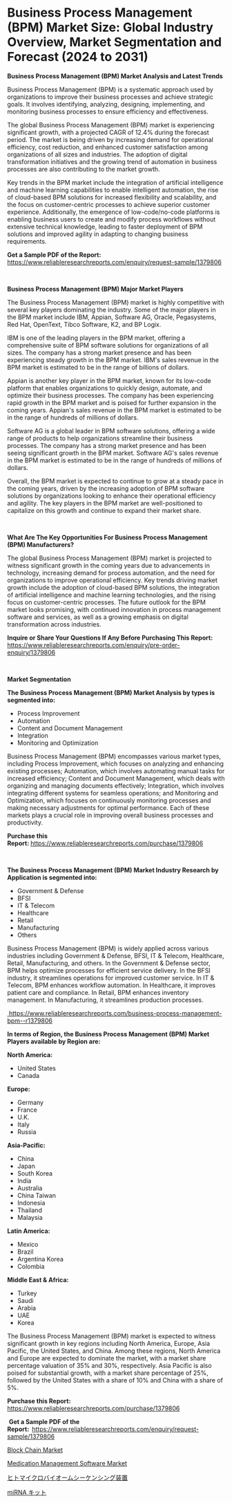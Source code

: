 <p><h1>Business Process Management (BPM) Market Size: Global Industry Overview, Market Segmentation and Forecast (2024 to 2031)</h1></p><p><strong>Business Process Management (BPM) Market Analysis and Latest Trends</strong></p>
<p><p>Business Process Management (BPM) is a systematic approach used by organizations to improve their business processes and achieve strategic goals. It involves identifying, analyzing, designing, implementing, and monitoring business processes to ensure efficiency and effectiveness.</p><p>The global Business Process Management (BPM) market is experiencing significant growth, with a projected CAGR of 12.4% during the forecast period. The market is being driven by increasing demand for operational efficiency, cost reduction, and enhanced customer satisfaction among organizations of all sizes and industries. The adoption of digital transformation initiatives and the growing trend of automation in business processes are also contributing to the market growth.</p><p>Key trends in the BPM market include the integration of artificial intelligence and machine learning capabilities to enable intelligent automation, the rise of cloud-based BPM solutions for increased flexibility and scalability, and the focus on customer-centric processes to achieve superior customer experience. Additionally, the emergence of low-code/no-code platforms is enabling business users to create and modify process workflows without extensive technical knowledge, leading to faster deployment of BPM solutions and improved agility in adapting to changing business requirements.</p></p>
<p><strong>Get a Sample PDF of the Report:&nbsp;</strong> <a href="https://www.reliableresearchreports.com/enquiry/request-sample/1379806">https://www.reliableresearchreports.com/enquiry/request-sample/1379806</a></p>
<p>&nbsp;</p>
<p><strong>Business Process Management (BPM) Major Market Players</strong></p>
<p><p>The Business Process Management (BPM) market is highly competitive with several key players dominating the industry. Some of the major players in the BPM market include IBM, Appian, Software AG, Oracle, Pegasystems, Red Hat, OpenText, Tibco Software, K2, and BP Logix.</p><p>IBM is one of the leading players in the BPM market, offering a comprehensive suite of BPM software solutions for organizations of all sizes. The company has a strong market presence and has been experiencing steady growth in the BPM market. IBM's sales revenue in the BPM market is estimated to be in the range of billions of dollars.</p><p>Appian is another key player in the BPM market, known for its low-code platform that enables organizations to quickly design, automate, and optimize their business processes. The company has been experiencing rapid growth in the BPM market and is poised for further expansion in the coming years. Appian's sales revenue in the BPM market is estimated to be in the range of hundreds of millions of dollars.</p><p>Software AG is a global leader in BPM software solutions, offering a wide range of products to help organizations streamline their business processes. The company has a strong market presence and has been seeing significant growth in the BPM market. Software AG's sales revenue in the BPM market is estimated to be in the range of hundreds of millions of dollars.</p><p>Overall, the BPM market is expected to continue to grow at a steady pace in the coming years, driven by the increasing adoption of BPM software solutions by organizations looking to enhance their operational efficiency and agility. The key players in the BPM market are well-positioned to capitalize on this growth and continue to expand their market share.</p></p>
<p>&nbsp;</p>
<p><strong>What Are The Key Opportunities For Business Process Management (BPM) Manufacturers?</strong></p>
<p><p>The global Business Process Management (BPM) market is projected to witness significant growth in the coming years due to advancements in technology, increasing demand for process automation, and the need for organizations to improve operational efficiency. Key trends driving market growth include the adoption of cloud-based BPM solutions, the integration of artificial intelligence and machine learning technologies, and the rising focus on customer-centric processes. The future outlook for the BPM market looks promising, with continued innovation in process management software and services, as well as a growing emphasis on digital transformation across industries.</p></p>
<p><strong>Inquire or Share Your Questions If Any Before Purchasing This Report:</strong> <a href="https://www.reliableresearchreports.com/enquiry/pre-order-enquiry/1379806">https://www.reliableresearchreports.com/enquiry/pre-order-enquiry/1379806</a></p>
<p>&nbsp;</p>
<p><strong>Market Segmentation</strong></p>
<p><strong>The Business Process Management (BPM) Market Analysis by types is segmented into:</strong></p>
<p><ul><li>Process Improvement</li><li>Automation</li><li>Content and Document Management</li><li>Integration</li><li>Monitoring and Optimization</li></ul></p>
<p><p>Business Process Management (BPM) encompasses various market types, including Process Improvement, which focuses on analyzing and enhancing existing processes; Automation, which involves automating manual tasks for increased efficiency; Content and Document Management, which deals with organizing and managing documents effectively; Integration, which involves integrating different systems for seamless operations; and Monitoring and Optimization, which focuses on continuously monitoring processes and making necessary adjustments for optimal performance. Each of these markets plays a crucial role in improving overall business processes and productivity.</p></p>
<p><strong>Purchase this Report:&nbsp;</strong><a href="https://www.reliableresearchreports.com/purchase/1379806">https://www.reliableresearchreports.com/purchase/1379806</a></p>
<p>&nbsp;</p>
<p><strong>The Business Process Management (BPM) Market Industry Research by Application is segmented into:</strong></p>
<p><ul><li>Government & Defense</li><li>BFSI</li><li>IT & Telecom</li><li>Healthcare</li><li>Retail</li><li>Manufacturing</li><li>Others</li></ul></p>
<p><p>Business Process Management (BPM) is widely applied across various industries including Government & Defense, BFSI, IT & Telecom, Healthcare, Retail, Manufacturing, and others. In the Government & Defense sector, BPM helps optimize processes for efficient service delivery. In the BFSI industry, it streamlines operations for improved customer service. In IT & Telecom, BPM enhances workflow automation. In Healthcare, it improves patient care and compliance. In Retail, BPM enhances inventory management. In Manufacturing, it streamlines production processes.</p></p>
<p><a href="https://www.reliableresearchreports.com/business-process-management-bpm--r1379806">&nbsp;https://www.reliableresearchreports.com/business-process-management-bpm--r1379806</a></p>
<p><strong>In terms of Region, the Business Process Management (BPM) Market Players available by Region are:</strong></p>
<p>
    <p> <strong> North America: </strong>
        <ul>
            <li>United States</li>
            <li>Canada</li>
        </ul>
        </p> 
    <p> <strong> Europe: </strong>
        <ul>
            <li>Germany</li>
            <li>France</li>
            <li>U.K.</li>
            <li>Italy</li>
            <li>Russia</li>
        </ul>
        </p> 
    <p> <strong> Asia-Pacific: </strong>
        <ul>
            <li>China</li>
            <li>Japan</li>
            <li>South Korea</li>
            <li>India</li>
            <li>Australia</li>
            <li>China Taiwan</li>
            <li>Indonesia</li>
            <li>Thailand</li>
            <li>Malaysia</li>
        </ul>
        </p> 
    <p> <strong> Latin America: </strong>
        <ul>
            <li>Mexico</li>
            <li>Brazil</li>
            <li>Argentina Korea</li>
            <li>Colombia</li>
        </ul>
        </p> 
    <p> <strong> Middle East & Africa: </strong>
        <ul>
            <li>Turkey</li>
            <li>Saudi</li>
            <li>Arabia</li>
            <li>UAE</li>
            <li>Korea</li>
        </ul>
    </p>
    </p>
<p><p>The Business Process Management (BPM) market is expected to witness significant growth in key regions including North America, Europe, Asia Pacific, the United States, and China. Among these regions, North America and Europe are expected to dominate the market, with a market share percentage valuation of 35% and 30%, respectively. Asia Pacific is also poised for substantial growth, with a market share percentage of 25%, followed by the United States with a share of 10% and China with a share of 5%.</p></p>
<p><strong>Purchase this Report: </strong><a href="https://www.reliableresearchreports.com/purchase/1379806">https://www.reliableresearchreports.com/purchase/1379806</a></p>
<p>&nbsp;<strong>Get a Sample PDF of the Report:&nbsp;&nbsp;</strong><a href="https://www.reliableresearchreports.com/enquiry/request-sample/1379806">https://www.reliableresearchreports.com/enquiry/request-sample/1379806</a></p>
<p><strong></strong></p>
<p><p><a href="https://github.com/mahnoor2003/Market-Research-Report-List-5/blob/main/block-chain-market.md">Block Chain Market</a></p><p><a href="https://github.com/juancolorado15/Market-Research-Report-List-3/blob/main/medication-management-software-market.md">Medication Management Software Market</a></p><p><a href="https://github.com/RudyBoyer2017/Market-Research-Report-List-2/blob/main/1245174179570.md">ヒトマイクロバイオームシーケンシング装置</a></p><p><a href="https://github.com/BrionnaBoyle/Market-Research-Report-List-1/blob/main/9603092179571.md">miRNA キット</a></p></p>